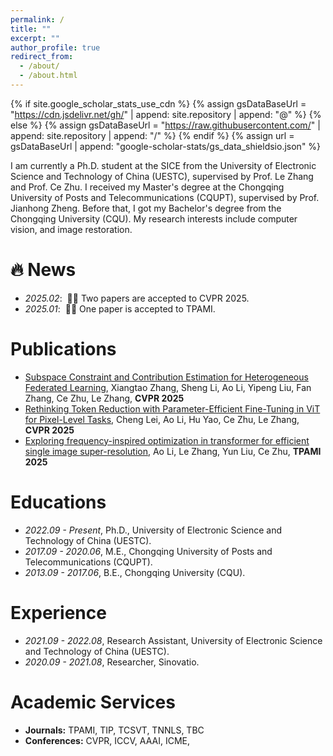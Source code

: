 ```yaml
---
permalink: /
title: ""
excerpt: ""
author_profile: true
redirect_from: 
  - /about/
  - /about.html
---
```


{% if site.google_scholar_stats_use_cdn %}
{% assign gsDataBaseUrl = "https://cdn.jsdelivr.net/gh/" | append: site.repository | append: "@" %}
{% else %}
{% assign gsDataBaseUrl = "https://raw.githubusercontent.com/" | append: site.repository | append: "/" %}
{% endif %}
{% assign url = gsDataBaseUrl | append: "google-scholar-stats/gs_data_shieldsio.json" %}

<span class='anchor' id='about-me'></span>

I am currently a Ph.D. student at the SICE from the University of Electronic Science and Technology of China (UESTC), supervised by Prof. Le Zhang and Prof. Ce Zhu. I received my Master's degree at the Chongqing University of Posts and Telecommunications (CQUPT), supervised by Prof. Jianhong Zheng. Before that, I got my Bachelor's degree from the Chongqing University (CQU). My research interests include computer vision, and image restoration.


# 🔥 News
- *2025.02*: &nbsp;🎉🎉 Two papers are accepted to CVPR 2025. 
- *2025.01*: &nbsp;🎉🎉 One paper is accepted to TPAMI. 

# Publications 
- [Subspace Constraint and Contribution Estimation for Heterogeneous Federated Learning](https://github.com/AVC2-UESTC/FedSCE), Xiangtao Zhang, Sheng Li, Ao Li, Yipeng Liu, Fan Zhang, Ce Zhu, Le Zhang, **CVPR 2025**
- [Rethinking Token Reduction with Parameter-Efficient Fine-Tuning in ViT for Pixel-Level Tasks](https://github.com/AVC2-UESTC/DAR-TR-PEFT), Cheng Lei, Ao Li, Hu Yao, Ce Zhu, Le Zhang, **CVPR 2025**
- [Exploring frequency-inspired optimization in transformer for efficient single image super-resolution](https://github.com/AVC2-UESTC/Frequency-Inspired-Optimization-for-EfficientSR), Ao Li, Le Zhang, Yun Liu, Ce Zhu, **TPAMI 2025**

# Educations
- *2022.09 - Present*, Ph.D., University of Electronic Science and Technology of China (UESTC).  
- *2017.09 - 2020.06*, M.E., Chongqing University of Posts and Telecommunications (CQUPT).  
- *2013.09 - 2017.06*, B.E., Chongqing University (CQU). 

# Experience
- *2021.09 - 2022.08*, Research Assistant, University of Electronic Science and Technology of China (UESTC).  
- *2020.09 - 2021.08*, Researcher, Sinovatio.  

# Academic Services
- **Journals:** TPAMI, TIP, TCSVT, TNNLS, TBC
- **Conferences:** CVPR, ICCV, AAAI, ICME, 
